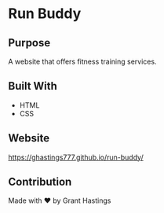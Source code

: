 # Run Buddy

## Purpose
A website that offers fitness training services.

## Built With
* HTML
* CSS

## Website
https://ghastings777.github.io/run-buddy/

## Contribution
Made with ❤️ by Grant Hastings
